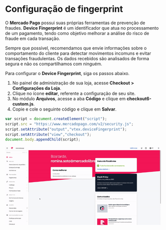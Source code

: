 # Configuração de fingerprint

O **Mercado Pago** possui suas próprias ferramentas de prevenção de fraudes. **Device Fingerprint** é um identificador que atua no processamento de um pagamento, tendo como objetivo melhorar a análise do risco de fraude em cada transação. 

Sempre que possível, recomendamos que envie informações sobre o comportamento do cliente para detectar movimentos incomuns e evitar transações fraudulentas. Os dados recebidos são analisados de forma segura e não os compartilhamos com ninguém.

Para configurar o **Device Fingerprint**, siga os passos abaixo.

1. No painel de administração de sua loja, acesse **Checkout > Configurações da Loja**.
2. Clique no ícone **editar**, referente a configuração de seu site.
3. No módulo **Arquivos**, acesse a aba **Código** e clique em **checkout6-custom.js**.
4. Copie e cole o seguinte código e clique em **Salvar**.

```javascript
var script = document.createElement("script");
script.src = "https://www.mercadopago.com/v2/security.js";
script.setAttribute("output","vtex.deviceFingerprint");
script.setAttribute("view","checkout");
document.body.appendChild(script);
```

![Configuração de fingerprint](/images/vtex/devicefingerprint-pt.gif)

